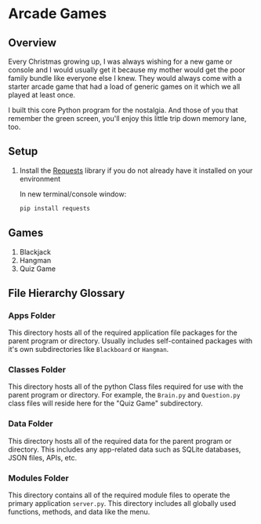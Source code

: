 # Arcade Games

## Overview

Every Christmas growing up, I was always wishing for a new game or console and I would usually get it because my mother would get the poor family bundle like everyone else I knew. They would always come with a starter arcade game that had a load of generic games on it which we all played at least once.

I built this core Python program for the nostalgia. And those of you that remember the green screen, you'll enjoy this little trip down memory lane, too.

## Setup

1. Install the [Requests]("https://pypi.org/project/requests/") library if you do not already have it installed on your environment

    In new terminal/console window:

    ```python
    pip install requests
    ```

## Games

1. Blackjack
2. Hangman
3. Quiz Game

## File Hierarchy Glossary

### Apps Folder

This directory hosts all of the required application file packages for the parent program or directory. Usually includes self-contained packages with it's own subdirectories like `Blackboard` or `Hangman`.

### Classes Folder

This directory hosts all of the python Class files required for use with the parent program or directory. For example, the `Brain.py` and `Question.py` class files will reside here for the "Quiz Game" subdirectory.

### Data Folder

This directory hosts all of the required data for the parent program or directory. This includes any app-related data such as SQLite databases, JSON files, APIs, etc.

### Modules Folder

This directory contains all of the required module files to operate the primary application `server.py`. This directory includes all globally used functions, methods, and data like the menu.
